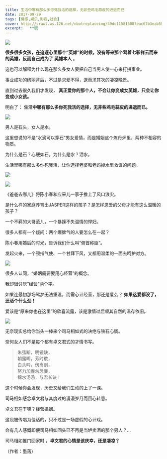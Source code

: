 ```yaml
---
title: 生活中哪有那么多你死我活的选择，无非些鸡毛蒜皮的进退而已
date: 2017-09-29
tags: [情感,娱乐,影视,社会]
cover: http://crawl.ws.126.net/nbotreplaceimg/49dc115816087eac67b3eab55e507b87/591746299a1acab4cbc5f5c415795859.jpg
excerpt:   **很
---
```

![](http://crawl.ws.126.net/nbotreplaceimg/49dc115816087eac67b3eab55e507b87/591746299a1acab4cbc5f5c415795859.jpg)  

**很多很多女孩，在追逐心里那个“英雄”的时候，没有等来那个驾着七彩祥云而来的英雄，反而自己成为了** **英雄本人** 。

这也可以解释为什么现在那么多女人要把自己当男人使一心来打拼事业。

事业成功的绚丽背后，不过是求爱不得，退而求其次的凄凉晚景。

直到过去很久我们才发现， **真正爱你的那个人，不会让你变成女英雄，只会让你变成小女孩。**

明白了： **生活中哪有那么多你死我活的选择，无非些鸡毛蒜皮的进退而已。**

![](http://crawl.ws.126.net/nbotreplaceimg/bc4e413e0404ea8b386b4334d5ba150d/bdf2d1abbedd8fd63a321efa96b9c685.jpg)  

男人是石头，女人是水。

这里想说的不是“水滴可以穿石”男女爱情，而是婚姻这个炼丹炉里，两种不相容的物质。

为什么是石？心硬如石。为什么是水？泪水。

生活里哪有那么多你死我活，让你选择老婆和老妈掉水里救谁的问题。

![](http://crawl.ws.126.net/nbotreplaceimg/bc4e413e0404ea8b386b4334d5ba150d/b1c224e74326b03b76949263067b3256.jpg)  

![](http://crawl.ws.126.net/nbotreplaceimg/d750efec789e0ae40cef6e34bd6e8997/df02a48144753a5072787e42caa23ac4.jpg)  

《爸爸去哪儿》将陈小春和应采儿一家子推上了风口浪尖。

是什么样的家庭养育出JASPER这样的孩子？是怎样恩爱的父母才能有这么温暖的孩子？

一个不羁的大哥范儿，一个暴躁不失温情的悍妇。

很多人都有一个疑问：两个爆脾气的人要怎么在一起？

陈小春用婚后的时光，告诉我们什么叫“俯首称臣”。

发起火来，一个颐指气使、一个甘拜下风，又都用温柔的一面去呵护对方。

![](http://crawl.ws.126.net/nbotreplaceimg/bc4e413e0404ea8b386b4334d5ba150d/4d3eecd614c5d84a35dd45274ff403ba.jpg)  

很多人认同，“婚姻需要要用心经营”的概念。

我却很讨厌“经营”两个字。

如果连最初那场鸳梦无法重温，而需心计经营，那还是爱么？ **如果这爱都没了，还活个什么劲！**

爱该是“原来你也在这里”的欣喜流露，该是激情过后顺其自然的温存依旧。

![](http://crawl.ws.126.net/nbotreplaceimg/d750efec789e0ae40cef6e34bd6e8997/0ad2d08f5172191cf06917d3e5772dab.jpg)  

无奈现实总给你当头一棒来个司马相如式的决绝与铁石心肠。

奈何女人们不是每个都有卓文君式的才情书写。

> 朱弦断，明镜缺，  
> 朝露晞，芳时歇，  
> 白头吟，伤离别，  
> 努力加餐勿念妾，  
> 锦水汤汤，与君长诀！  
>

这个时候你会发现，历史又给我们生动的上了一课。

司马相如感念卓文君与其度过的漫漫岁月而回心转意。

卓文君在干嘛？经营婚姻。

这段被传唱为佳话的，只不过是一场虚假的心计戏。

会有几人感慨即便司马相如回头已不再是当垆卖酒的那个男人？...

司马相如推门回家时 **，卓文君的心情是该庆幸，还是凄凉？**

（作者：墨落）

